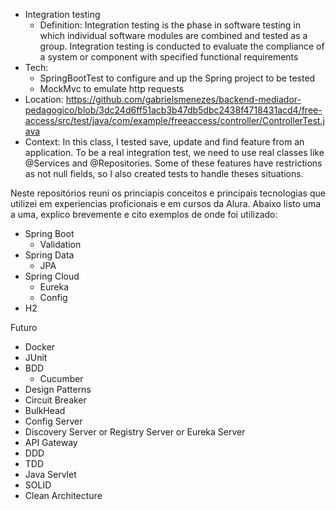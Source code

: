  - Integration testing
   - Definition: Integration testing is the phase in software testing in which individual software modules are combined and tested as a group. Integration testing is conducted to evaluate the compliance of a system or component with specified functional requirements
  - Tech:
    - SpringBootTest to configure and up the Spring project to be tested 
    - MockMvc to emulate http requests
  - Location: https://github.com/gabrielsmenezes/backend-mediador-pedagogico/blob/3dc24d6ff51acb3b47db5dbc2438f4718431acd4/free-access/src/test/java/com/example/freeaccess/controller/ControllerTest.java
  - Context: In this class, I tested save, update and find feature from an application. To be a real integration test, we need to use real classes like @Services and @Repositories. Some of these features have restrictions as not null fields, so I also created tests to handle theses situations.

Neste repositórios reuni os princiapis conceitos e principais tecnologias que utilizei em experiencias proficionais e em cursos da Alura. Abaixo listo uma a uma, explico brevemente e cito exemplos de onde foi utilizado:
- Spring Boot
   - Validation
- Spring Data
   - JPA
- Spring Cloud
   - Eureka
   - Config
- H2

Futuro
- Docker 
- JUnit
- BDD
   - Cucumber
- Design Patterns
- Circuit Breaker
- BulkHead
- Config Server
- Discovery Server or Registry Server or Eureka Server
- API Gateway
- DDD
- TDD
- Java Servlet
- SOLID
- Clean Architecture
